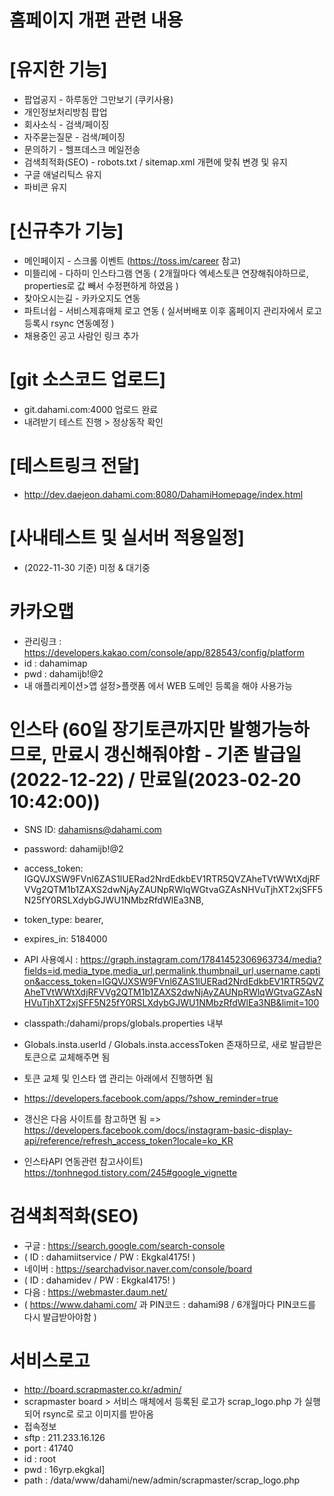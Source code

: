 # 홈페이지 개편 관련 내용

# [유지한 기능]
- 팝업공지 - 하루동안 그만보기 (쿠키사용)
- 개인정보처리방침 팝업
- 회사소식 - 검색/페이징
- 자주묻는질문 - 검색/페이징
- 문의하기 - 헬프데스크 메일전송
- 검색최적화(SEO) - robots.txt / sitemap.xml 개편에 맞춰 변경 및 유지
- 구글 애널리틱스 유지
- 파비콘 유지

# [신규추가 기능]
- 메인페이지 - 스크롤 이벤트 (https://toss.im/career 참고)
- 미뜰리에 - 다하미 인스타그램 연동 ( 2개월마다 엑세스토큰 연장해줘야하므로, properties로 값 빼서 수정편하게 하였음 )
- 찾아오시는길 - 카카오지도 연동
- 파트너쉽 - 서비스제휴매체 로고 연동 ( 실서버배포 이후 홈페이지 관리자에서 로고 등록시 rsync 연동예정 )
- 채용중인 공고 사람인 링크 추가

# [git 소스코드 업로드]
- git.dahami.com:4000 업로드 완료
- 내려받기 테스트 진행 > 정상동작 확인

# [테스트링크 전달]
- http://dev.daejeon.dahami.com:8080/DahamiHomepage/index.html

# [사내테스트 및 실서버 적용일정]
- (2022-11-30 기준) 미정 & 대기중

# 카카오맵
- 관리링크 : https://developers.kakao.com/console/app/828543/config/platform
- id : dahamimap
- pwd : dahamijb!@2
- 내 애플리케이션>앱 설정>플랫폼 에서 WEB 도메인 등록을 해야 사용가능

# 인스타 (60일 장기토큰까지만 발행가능하므로, 만료시 갱신해줘야함 - 기존 발급일(2022-12-22) / 만료일(2023-02-20 10:42:00))
- SNS ID: dahamisns@dahami.com 
- password: dahamijb!@2
- access_token: IGQVJXSW9FVnl6ZAS1lUERad2NrdEdkbEV1RTR5QVZAheTVtWWtXdjRFVVg2QTM1b1ZAXS2dwNjAyZAUNpRWlqWGtvaGZAsNHVuTjhXT2xjSFF5N25fY0RSLXdybGJWU1NMbzRfdWlEa3NB,
- token_type: bearer,
- expires_in: 5184000
- API 사용예시 : https://graph.instagram.com/17841452306963734/media?fields=id,media_type,media_url,permalink,thumbnail_url,username,caption&access_token=IGQVJXSW9FVnl6ZAS1lUERad2NrdEdkbEV1RTR5QVZAheTVtWWtXdjRFVVg2QTM1b1ZAXS2dwNjAyZAUNpRWlqWGtvaGZAsNHVuTjhXT2xjSFF5N25fY0RSLXdybGJWU1NMbzRfdWlEa3NB&limit=100

- classpath:/dahami/props/globals.properties 내부
- Globals.insta.userId / Globals.insta.accessToken 존재하므로, 새로 발급받은 토큰으로 교체해주면 됨
- 토큰 교체 및 인스타 앱 관리는 아래에서 진행하면 됨
- https://developers.facebook.com/apps/?show_reminder=true
- 갱신은 다음 사이트를 참고하면 됨 => https://developers.facebook.com/docs/instagram-basic-display-api/reference/refresh_access_token?locale=ko_KR

- 인스타API 연동관련 참고사이트) https://tonhnegod.tistory.com/245#google_vignette

# 검색최적화(SEO)
- 구글 :  https://search.google.com/search-console
- ( ID : dahamiitservice / PW : Ekgkal4175! )
- 네이버 : https://searchadvisor.naver.com/console/board 
- ( ID : dahamidev  / PW : Ekgkal4175! )
- 다음 : https://webmaster.daum.net/
- ( https://www.dahami.com/ 과 PIN코드 : dahami98 / 6개월마다 PIN코드를 다시 발급받아야함 )

# 서비스로고
- http://board.scrapmaster.co.kr/admin/
- scrapmaster board > 서비스 매체에서 등록된 로고가 scrap_logo.php 가 실행되어 rsync로 로고 이미지를 받아옴
- 접속정보
- sftp : 211.233.16.126
- port : 41740
- id : root
- pwd : 16yrp.ekgkal]
- path : /data/www/dahami/new/admin/scrapmaster/scrap_logo.php

